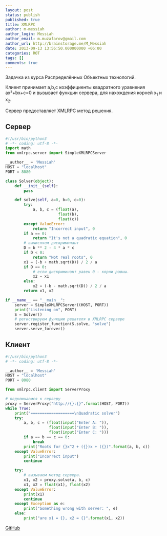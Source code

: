 ```yaml
---
layout: post
status: publish
published: true
title: XMLRPC
author: m-messiah
author_login: Messiah
author_email: m.muzafarov@gmail.com
author_url: http://brainstorage.me/M_Messiah
date: 2013-09-13 13:56:50.000000000 +06:00
categories: ROT
tags: []
comments: true
---
```

Задачка из курса Распределённых Объектных технологий.

Клиент принимает a,b,c коэффициенты квадратного уравнения ax&sup2;+bx+c=0 и вызывает функции сервера, для нахождения корней x<sub>1</sub> и x<sub>2</sub>.

Сервер предоставляет XMLRPC метод решения.

<!--more-->

## Сервер ##

```python
#!/usr/bin/python3
# -*- coding: utf-8 -*-
import math
from xmlrpc.server import SimpleXMLRPCServer

__author__ = 'Messiah'
HOST = "localhost"
PORT = 8080

class Solver(object):
    def __init__(self):
        pass

    def solve(self, a=0, b=0, c=0):
        try:
            a, b, c = (float(a),
                       float(b),
                       float(c))
        except ValueError:
            return "Incorrect input", 0
        if a == 0:
            return "It's not a quadratic equation", 0
        # вычисляем дискриминант
        D = b ** 2 - 4 * a * c
        if D < 0:
            return "Not real roots", 0
        x1 = (-b + math.sqrt(D)) / 2 / a
        if D == 0:
            # если дискриминант равен 0 - корни равны.
            x2 = x1
        else:
            x2 = (-b - math.sqrt(D)) / 2 / a
        return x1, x2

if __name__ == "__main__":
    server = SimpleXMLRPCServer((HOST, PORT))
    print("Listening on", PORT)
    S = Solver()
    # регистрируем функцию решателя в XMLRPC сервере
    server.register_function(S.solve, "solve")
    server.serve_forever()
```

## Клиент ##

```python
#!/usr/bin/python3
# -*- coding: utf-8 -*-

__author__ = 'Messiah'
HOST = "localhost"
PORT = 8080

from xmlrpc.client import ServerProxy

# подключаемся к серверу
proxy = ServerProxy("http://{}:{}".format(HOST, PORT))
while True:
    print("===================\nQuadratic solver")
    try:
        a, b, c = (float(input("Enter A: ")),
                   float(input("Enter B: ")),
                   float(input("Enter C: ")))
        if a == b == c == 0:
            break
        print("Roots for {}x^2 + ({})x + ({})".format(a, b, c))
    except ValueError:
        print("Incorrect input")
        continue

    try:
        # вызываем метод сервера.
        x1, x2 = proxy.solve(a, b, c)
        x1, x2 = float(x1), float(x2)
    except ValueError:
        print(x1)
        continue
    except Exception as e:
        print("Something wrong with server: ", e)
    else:
        print("are x1 = {}, x2 = {}".format(x1, x2))
```


[GitHub](https://github.com/m-muzafarov/ROT/tree/master/Task2)
